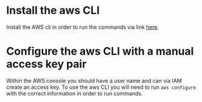 # Install the aws CLI
Install the AWS cli in order to run the commands via link [here](https://docs.aws.amazon.com/cli/latest/userguide/getting-started-install.html). 

# Configure the aws CLI with a manual access key pair
Within the AWS console you should have a user name and can via IAM create
an access key. To use the aws CLI you will need to run 
`aws configure` with the correct information in order to run commands.
